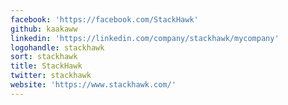 ```yaml
---
facebook: 'https://facebook.com/StackHawk'
github: kaakaww
linkedin: 'https://linkedin.com/company/stackhawk/mycompany'
logohandle: stackhawk
sort: stackhawk
title: StackHawk
twitter: stackhawk
website: 'https://www.stackhawk.com/'
---
```

